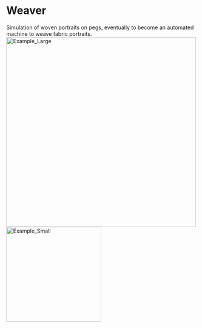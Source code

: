 # Weaver
Simulation of woven portraits on pegs, eventually to become an automated machine to weave fabric portraits.
<img width="500" alt="Example_Large" src="https://i.imgur.com/A4CgPd2.png">
<img width="250" alt="Example_Small" src="https://i.imgur.com/A4CgPd2.png">
